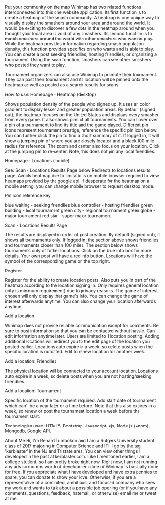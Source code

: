 Put your community on the map
Winimap has two related functions interconnected into this one website application. 
Its first function is to create a heatmap of the smash community. A heatmap is one unique way to visually display the smashers around your area and around the world. It would be exciting to discover a few dots in the heatmap around when you thought your local area is void of any smashers. 
Its second function is to match smashers around the world with other smashers who want to play. While the heatmap provides information regarding smash population density, this function provides specifics on who wants and is able to play. You can create a post seeking friendlies, hosting friendlies, or organizing a tournament. Using the scan function, smashers can see other smashers who posted they want to play.

Tournament organizers can also use Winimap to promote their tournament. They can post their tournament and its location will be pinned onto the heatmap as well as posted as a search results for scans.

*How to use:*
Homepage - Heatmap (desktop)

Shows population density of the people who signed up. It uses an color gradient to display lesser and greater population areas. By default (signed out), the heatmap focuses on the United States and displays every smasher from every game. It also shows pins of all tournaments. You can hover over a pin of a tournament to find its title and the game played. Different pin icons represent tournament prestige, reference the specific pin icon below. You can further click the pin to find a short summary of it. If logged in, it will show a jumping pin of where you are closely located and a black 100 mile radius for reference. The zoom and center also focus on your location. Click at the jumping pin to re-center. Note, this does not pin any local friendlies.

Homepage - Locations (mobile)

See: Scan - Locations Results Page below 
Redirects to locations results page. Avoids heatmap due to limitations on mobile browser required to view heamaps provided by the google api. If desperate for the heatmap on a mobile setting, you can change mobile browser to request desktop mode.

Pin icon reference key

blue waiting - seeking friendlies
blue controller - hosting friendlies
green building - local tournament
green city - regional tournament
green globe - major tournament
red star - super major tournament

Scan - Locations Results Page

The results are displayed in order of post creation. By default (signed out), it shows all tournaments only. If logged in, the section above shows friendlies and tournaments closer than 100 miles. The section below shows tournaments only of futher locations. Click on the blue info box for more details. Your own post will have a red info button. Locations will have the symbol of the corresponding game on the top right.

Register

Register for the ability to create location posts. Also puts you in part of the heatmap according to the location signing in. Only requires general location (city is minimum requirement) due to privacy reasons. The game of interest chosen will only display that game's info. You can change the game of interest afterwards anytime. You can also change your location afterwards anytime.

Add a location

Winimap does not provide reliable communication except for comments. Be sure to post information so that you can be contacted without hassle. Can edit information anytime later. Users are limited to 1 location posting. Adding additional locations will redirect you to the edit page of the location you posted earlier. Locations auto expire in a week, so delete posts when the specific location is outdated. Edit to renew location for another week.

Add a location: Friendlies

The physical location will be connected to your account location. Locations auto expire in a week, so delete posts when you are not hosting/seeking friendlies.

Add a location: Tournament

Specific location of the tournament required. Add start date of tournament which can't be a year later or a time before. Note that this also expires in a week, so renew or post the tournament location a week before the tournament start.


 Technologies used:
HTML5, Bootstrap, Javascript, ejs, Node.js (+npm), Mongodb, Google API.


 About Me
Hi, I'm Renard Tumbokon and I am a Rutgers University student class of 2017 majoring in Computer Science and ITI. I go by the tag 'kerblaster' in the NJ and Tristate area. You can view other things I developed in the past at kerblaster.com. Like I mentioned earlier, I am a college student, so I am pretty broke right now. Right now, I am not running any ads so months worth of development time of Winimap is basically done for free. If you appreciate what I have developed and have extra pennies to spare, you can donate to show your love. Otherwise, if you are a representative of a commited, ambitious, and focused company who sees my work and wants to talk about a possible job opening (or if you have any comments, questions, feedback, hatemail, or otherwise) email me or tweet at me.
